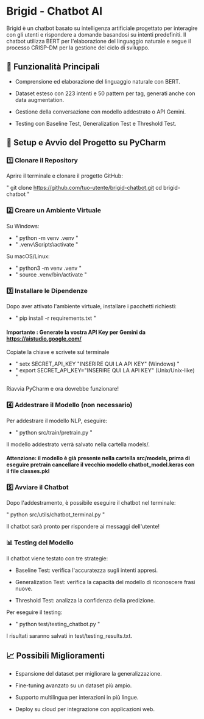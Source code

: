 # Brigid - Chatbot AI

Brigid è un chatbot basato su intelligenza artificiale progettato per interagire con gli utenti e rispondere a domande basandosi su intenti predefiniti. Il chatbot utilizza BERT per l'elaborazione del linguaggio naturale e segue il processo CRISP-DM per la gestione del ciclo di sviluppo.

## 📌 Funzionalità Principali

- Comprensione ed elaborazione del linguaggio naturale con BERT.

- Dataset esteso con 223 intenti e 50 pattern per tag, generati anche con data augmentation.

- Gestione della conversazione con modello addestrato o API Gemini.

- Testing con Baseline Test, Generalization Test e Threshold Test.

## 🚀 Setup e Avvio del Progetto su PyCharm

### 1️⃣ Clonare il Repository

Aprire il terminale e clonare il progetto GitHub:

" git clone https://github.com/tuo-utente/brigid-chatbot.git 
cd brigid-chatbot "

### 2️⃣ Creare un Ambiente Virtuale

Su Windows:

- " python -m venv .venv "
- " .venv\Scripts\activate "

Su macOS/Linux:

- " python3 -m venv .venv "
- " source .venv/bin/activate "

### 3️⃣ Installare le Dipendenze

Dopo aver attivato l'ambiente virtuale, installare i pacchetti richiesti:

- " pip install -r requirements.txt "

#### Importante : Generate la vostra API Key per Gemini da https://aistudio.google.com/

Copiate la chiave e scrivete sul terminale
- " setx SECRET_API_KEY "INSERIRE QUI LA API KEY" (Windows) "
- " export SECRET_API_KEY="INSERIRE QUI LA API KEY" (Unix/Unix-like) "

Riavvia PyCharm e ora dovrebbe funzionare!

### 4️⃣ Addestrare il Modello (non necessario)

Per addestrare il modello NLP, eseguire:

- " python src/train/pretrain.py "

Il modello addestrato verrà salvato nella cartella models/.

#### Attenzione: il modello è già presente nella cartella src/models, prima di eseguire pretrain cancellare il vecchio modello chatbot_model.keras con il file classes.pkl

### 5️⃣ Avviare il Chatbot

Dopo l'addestramento, è possibile eseguire il chatbot nel terminale:

" python src/utils/chatbot_terminal.py "

Il chatbot sarà pronto per rispondere ai messaggi dell'utente!

### 📊 Testing del Modello

Il chatbot viene testato con tre strategie:

- Baseline Test: verifica l'accuratezza sugli intenti appresi.

- Generalization Test: verifica la capacità del modello di riconoscere frasi nuove.

- Threshold Test: analizza la confidenza della predizione.

Per eseguire il testing:

- " python test/testing_chatbot.py "

I risultati saranno salvati in test/testing_results.txt.

## 📈 Possibili Miglioramenti

- Espansione del dataset per migliorare la generalizzazione.

- Fine-tuning avanzato su un dataset più ampio.

- Supporto multilingua per interazioni in più lingue.

- Deploy su cloud per integrazione con applicazioni web.

